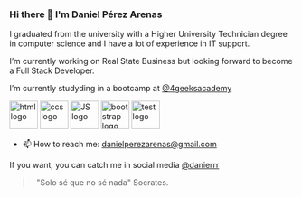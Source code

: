### Hi there 👋 I'm Daniel Pérez Arenas


I graduated from the university with a Higher University Technician degree in computer science 
and I have a lot of experience in IT support.

I’m currently working on Real State Business but looking forward to become a Full Stack Developer.

I’m currently studyding in a bootcamp at <a href="4geeksacademy.com">@4geeksacademy</a>

<img scr="./img/HTML5.png" height="50" alt="html logo">
<img scr="./img/CSS3.png" height="50" alt="ccs logo">
<img scr="./img/JavaScript.png" height="50" alt="JS logo">
<img scr="./img/Bootstrap.png" height="50" alt="bootstrap logo">
<img scr="./img/icons.png" height="50" alt="test logo">


- 📫 How to reach me: danielperezarenas@gmail.com

If you want, you can catch me in social media <a href="[instagram.com/danierrr/](https://www.instagram.com/danierrr/)https://www.instagram.com/danierrr/">@danierrr</a>

>  
> "Solo sé que no sé nada" Socrates.
>  
